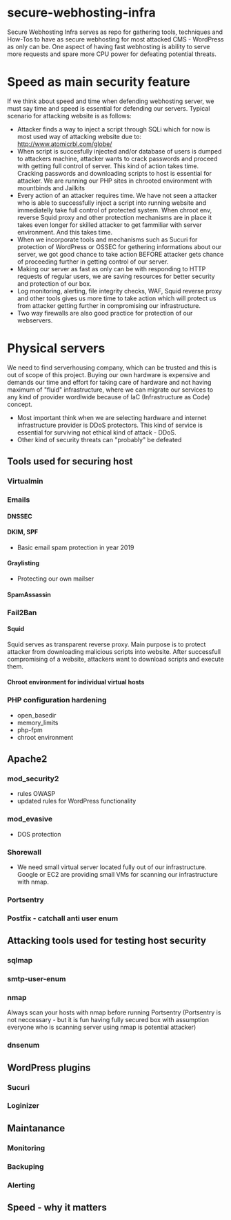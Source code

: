 # secure-webhosting-infra


Secure Webhosting Infra serves as repo for gathering tools, techniques and How-Tos to have as secure webhosting for most attacked CMS - WordPress as only can be. One aspect of having fast webhosting is ability to serve more requests and spare more CPU power for defeating potential threats.

# Speed as main security feature 

If we think about speed and time when defending webhosting server, we must say time and speed is essential for defending our servers. Typical scenario for attacking website is as follows:

* Attacker finds a way to inject a script through SQLi which for now is most used way of attacking website due to: http://www.atomicrbl.com/globe/
* When script is succesfully injected and/or database of users is dumped to attackers machine, attacker wants to crack passwords and proceed with getting full control of server. This kind of action takes time. Cracking passwords and downloading scripts to host is essential for attacker. We are running our PHP sites in chrooted environment with mountbinds and Jailkits
* Every action of an attacker requires time. We have not seen a attacker who is able to successfully inject a script into running website and immediatelly take full control of protected system. When chroot env, reverse Squid proxy and other protection mechanisms are in place it takes even longer for skilled attacker to get fammiliar with server environment. And this takes time.
* When we incorporate tools and mechanisms such as Sucuri for protection of WordPress or OSSEC for gethering informations about our server, we got good chance to take action BEFORE attacker gets chance of proceeding further in getting control of our server.
* Making our server as fast as only can be with responding to HTTP requests of regular users, we are saving resources for better security and protection of our box.
* Log monitoring, alerting, file integrity checks, WAF, Squid reverse proxy and other tools gives us more time to take action which will protect us from attacker getting further in compromising our infrastructure.
* Two way firewalls are also good practice for protection of our webservers. 

# Physical servers

We need to find serverhousing company, which can be trusted and this is out of scope of this project. Buying our own hardware is expensive and demands our time and effort for taking care of hardware and not having maximum of "fluid" infrastructure, where we can migrate our services to any kind of provider wordlwide because of IaC (Infrastructure as Code) concept. 

* Most important think when we are selecting hardware and internet infrastructure provider is DDoS protectors. This kind of service is essential for surviving not ethical kind of attack - DDoS.
* Other kind of security threats can "probably" be defeated 

## Tools used for securing host

### Virtualmin

### Emails

#### DNSSEC

#### DKIM, SPF

* Basic email spam protection in year 2019

#### Graylisting

* Protecting our own mailser

#### SpamAssassin

### Fail2Ban

#### Squid 

Squid serves as transparent reverse proxy. Main purpose is to protect attacker from downloading malicious scripts into website. After successfull compromising of a website, attackers want to download scripts and execute them. 

#### Chroot environment for individual virtual hosts

### PHP configuration hardening

* open_basedir
* memory_limits
* php-fpm
* chroot environment

## Apache2

### mod_security2

* rules OWASP
* updated rules for WordPress functionality

### mod_evasive

* DOS protection

### Shorewall

* We need small virtual server located fully out of our infrastructure. Google or EC2 are providing small VMs for scanning our infrastructure with nmap. 


### Portsentry

### Postfix - catchall anti user enum

## Attacking tools used for testing host security

### sqlmap
### smtp-user-enum
### nmap

Always scan your hosts with nmap before running Portsentry (Portsentry is not neccessary - but it is fun having fully secured box with assumption everyone who is scanning server using nmap is potential attacker)

### dnsenum

## WordPress plugins
### Sucuri
### Loginizer


## Maintanance

### Monitoring

### Backuping

### Alerting


## Speed - why it matters
